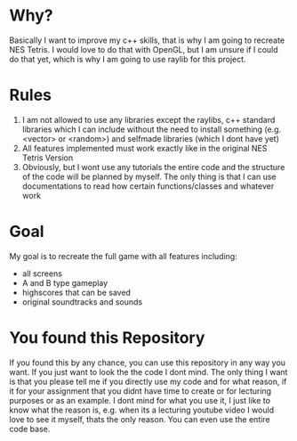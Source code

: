 # Why?
Basically I want to improve my c++ skills, that is why I am going to recreate NES Tetris. I would love to do that with OpenGL, but I am unsure if I could do that yet, which is why I am going to use raylib for this project.

# Rules
1. I am not allowed to use any libraries except the raylibs, c++ standard libraries which I can include without the need to install something (e.g. &lt;vector&gt; or &lt;random&gt;) and selfmade libraries (which I dont have yet)
2. All features implemented must work exactly like in the original NES Tetris Version
3. Obviously, but I wont use any tutorials the entire code and the structure of the code will be planned by myself. The only thing is that I can use documentations to read how certain functions/classes and whatever work

# Goal
My goal is to recreate the full game with all features including:
- all screens
- A and B type gameplay
- highscores that can be saved
- original soundtracks and sounds

# You found this Repository
If you found this by any chance, you can use this repository in any way you want. If you just want to look the the code I dont mind. The only thing I want is that you please tell me if you directly use my code and for what reason, if it for your assignment that you didnt have time to create or for lecturing purposes or as an example.
I dont mind for what you use it, I just like to know what the reason is, e.g. when its a lecturing youtube video I would love to see it myself, thats the only reason. You can even use the entire code base.
  
